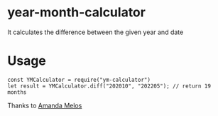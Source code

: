 # year-month-calculator
It calculates the difference between the given year and date

# Usage
```nodejs
const YMCalculator = require("ym-calculator")
let result = YMCalculator.diff("202010", "202205"); // return 19 months
```

Thanks to [Amanda Melos](https://www.instagram.com/amanda_melos/)
